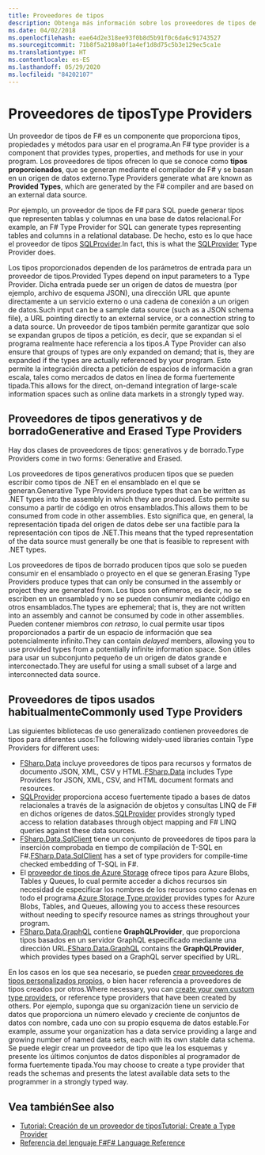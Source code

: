```yaml
---
title: Proveedores de tipos
description: Obtenga más información sobre los proveedores de tipos de F#, un componente que proporciona tipos, propiedades y métodos para usar en los programas.
ms.date: 04/02/2018
ms.openlocfilehash: eae64d2e318ee93f0b8d5b91f0c6da6c91743527
ms.sourcegitcommit: 71b8f5a2108a0f1a4ef1d8d75c5b3e129ec5ca1e
ms.translationtype: HT
ms.contentlocale: es-ES
ms.lasthandoff: 05/29/2020
ms.locfileid: "84202107"
---
```

# <a name="type-providers"></a><span data-ttu-id="bcbcc-103">Proveedores de tipos</span><span class="sxs-lookup"><span data-stu-id="bcbcc-103">Type Providers</span></span>

<span data-ttu-id="bcbcc-104">Un proveedor de tipos de F# es un componente que proporciona tipos, propiedades y métodos para usar en el programa.</span><span class="sxs-lookup"><span data-stu-id="bcbcc-104">An F# type provider is a component that provides types, properties, and methods for use in your program.</span></span> <span data-ttu-id="bcbcc-105">Los proveedores de tipos ofrecen lo que se conoce como **tipos proporcionados**, que se generan mediante el compilador de F# y se basan en un origen de datos externo.</span><span class="sxs-lookup"><span data-stu-id="bcbcc-105">Type Providers generate what are known as **Provided Types**, which are generated by the F# compiler and are based on an external data source.</span></span>

<span data-ttu-id="bcbcc-106">Por ejemplo, un proveedor de tipos de F# para SQL puede generar tipos que representen tablas y columnas en una base de datos relacional.</span><span class="sxs-lookup"><span data-stu-id="bcbcc-106">For example, an F# Type Provider for SQL can generate types representing tables and columns in a relational database.</span></span> <span data-ttu-id="bcbcc-107">De hecho, esto es lo que hace el proveedor de tipos [SQLProvider](https://fsprojects.github.io/SQLProvider/).</span><span class="sxs-lookup"><span data-stu-id="bcbcc-107">In fact, this is what the [SQLProvider](https://fsprojects.github.io/SQLProvider/) Type Provider does.</span></span>

<span data-ttu-id="bcbcc-108">Los tipos proporcionados dependen de los parámetros de entrada para un proveedor de tipos.</span><span class="sxs-lookup"><span data-stu-id="bcbcc-108">Provided Types depend on input parameters to a Type Provider.</span></span> <span data-ttu-id="bcbcc-109">Dicha entrada puede ser un origen de datos de muestra (por ejemplo, archivo de esquema JSON), una dirección URL que apunte directamente a un servicio externo o una cadena de conexión a un origen de datos.</span><span class="sxs-lookup"><span data-stu-id="bcbcc-109">Such input can be a sample data source (such as a JSON schema file), a URL pointing directly to an external service, or a connection string to a data source.</span></span> <span data-ttu-id="bcbcc-110">Un proveedor de tipos también permite garantizar que solo se expandan grupos de tipos a petición, es decir, que se expandan si el programa realmente hace referencia a los tipos.</span><span class="sxs-lookup"><span data-stu-id="bcbcc-110">A Type Provider can also ensure that groups of types are only expanded on demand; that is, they are expanded if the types are actually referenced by your program.</span></span> <span data-ttu-id="bcbcc-111">Esto permite la integración directa a petición de espacios de información a gran escala, tales como mercados de datos en línea de forma fuertemente tipada.</span><span class="sxs-lookup"><span data-stu-id="bcbcc-111">This allows for the direct, on-demand integration of large-scale information spaces such as online data markets in a strongly typed way.</span></span>

## <a name="generative-and-erased-type-providers"></a><span data-ttu-id="bcbcc-112">Proveedores de tipos generativos y de borrado</span><span class="sxs-lookup"><span data-stu-id="bcbcc-112">Generative and Erased Type Providers</span></span>

<span data-ttu-id="bcbcc-113">Hay dos clases de proveedores de tipos: generativos y de borrado.</span><span class="sxs-lookup"><span data-stu-id="bcbcc-113">Type Providers come in two forms: Generative and Erased.</span></span>

<span data-ttu-id="bcbcc-114">Los proveedores de tipos generativos producen tipos que se pueden escribir como tipos de .NET en el ensamblado en el que se generan.</span><span class="sxs-lookup"><span data-stu-id="bcbcc-114">Generative Type Providers produce types that can be written as .NET types into the assembly in which they are produced.</span></span> <span data-ttu-id="bcbcc-115">Esto permite su consumo a partir de código en otros ensamblados.</span><span class="sxs-lookup"><span data-stu-id="bcbcc-115">This allows them to be consumed from code in other assemblies.</span></span> <span data-ttu-id="bcbcc-116">Esto significa que, en general, la representación tipada del origen de datos debe ser una factible para la representación con tipos de .NET.</span><span class="sxs-lookup"><span data-stu-id="bcbcc-116">This means that the typed representation of the data source must generally be one that is feasible to represent with .NET types.</span></span>

<span data-ttu-id="bcbcc-117">Los proveedores de tipos de borrado producen tipos que solo se pueden consumir en el ensamblado o proyecto en el que se generan.</span><span class="sxs-lookup"><span data-stu-id="bcbcc-117">Erasing Type Providers produce types that can only be consumed in the assembly or project they are generated from.</span></span> <span data-ttu-id="bcbcc-118">Los tipos son efímeros, es decir, no se escriben en un ensamblado y no se pueden consumir mediante código en otros ensamblados.</span><span class="sxs-lookup"><span data-stu-id="bcbcc-118">The types are ephemeral; that is, they are not written into an assembly and cannot be consumed by code in other assemblies.</span></span> <span data-ttu-id="bcbcc-119">Pueden contener miembros *con retraso*, lo cual permite usar tipos proporcionados a partir de un espacio de información que sea potencialmente infinito.</span><span class="sxs-lookup"><span data-stu-id="bcbcc-119">They can contain *delayed* members, allowing you to use provided types from a potentially infinite information space.</span></span> <span data-ttu-id="bcbcc-120">Son útiles para usar un subconjunto pequeño de un origen de datos grande e interconectado.</span><span class="sxs-lookup"><span data-stu-id="bcbcc-120">They are useful for using a small subset of a large and interconnected data source.</span></span>

## <a name="commonly-used-type-providers"></a><span data-ttu-id="bcbcc-121">Proveedores de tipos usados habitualmente</span><span class="sxs-lookup"><span data-stu-id="bcbcc-121">Commonly used Type Providers</span></span>

<span data-ttu-id="bcbcc-122">Las siguientes bibliotecas de uso generalizado contienen proveedores de tipos para diferentes usos:</span><span class="sxs-lookup"><span data-stu-id="bcbcc-122">The following widely-used libraries contain Type Providers for different uses:</span></span>

- <span data-ttu-id="bcbcc-123">[FSharp.Data](https://fsharp.github.io/FSharp.Data/) incluye proveedores de tipos para recursos y formatos de documento JSON, XML, CSV y HTML.</span><span class="sxs-lookup"><span data-stu-id="bcbcc-123">[FSharp.Data](https://fsharp.github.io/FSharp.Data/) includes Type Providers for JSON, XML, CSV, and HTML document formats and resources.</span></span>
- <span data-ttu-id="bcbcc-124">[SQLProvider](https://fsprojects.github.io/SQLProvider/) proporciona acceso fuertemente tipado a bases de datos relacionales a través de la asignación de objetos y consultas LINQ de F# en dichos orígenes de datos.</span><span class="sxs-lookup"><span data-stu-id="bcbcc-124">[SQLProvider](https://fsprojects.github.io/SQLProvider/) provides strongly typed access to relation databases through object mapping and F# LINQ queries against these data sources.</span></span>
- <span data-ttu-id="bcbcc-125">[FSharp.Data.SqlClient](https://fsprojects.github.io/FSharp.Data.SqlClient/) tiene un conjunto de proveedores de tipos para la inserción comprobada en tiempo de compilación de T-SQL en F#.</span><span class="sxs-lookup"><span data-stu-id="bcbcc-125">[FSharp.Data.SqlClient](https://fsprojects.github.io/FSharp.Data.SqlClient/) has a set of type providers for compile-time checked embedding of T-SQL in F#.</span></span>
- <span data-ttu-id="bcbcc-126">El [proveedor de tipos de Azure Storage](https://fsprojects.github.io/AzureStorageTypeProvider/) ofrece tipos para Azure Blobs, Tables y Queues, lo cual permite acceder a dichos recursos sin necesidad de especificar los nombres de los recursos como cadenas en todo el programa.</span><span class="sxs-lookup"><span data-stu-id="bcbcc-126">[Azure Storage Type provider](https://fsprojects.github.io/AzureStorageTypeProvider/) provides types for Azure Blobs, Tables, and Queues, allowing you to access these resources without needing to specify resource names as strings throughout your program.</span></span>
- <span data-ttu-id="bcbcc-127">[FSharp.Data.GraphQL](https://fsprojects.github.io/FSharp.Data.GraphQL/index.html) contiene **GraphQLProvider**, que proporciona tipos basados en un servidor GraphQL especificado mediante una dirección URL.</span><span class="sxs-lookup"><span data-stu-id="bcbcc-127">[FSharp.Data.GraphQL](https://fsprojects.github.io/FSharp.Data.GraphQL/index.html) contains the **GraphQLProvider**, which provides types based on a GraphQL server specified by URL.</span></span>

<span data-ttu-id="bcbcc-128">En los casos en los que sea necesario, se pueden [crear proveedores de tipos personalizados propios](creating-a-type-provider.md), o bien hacer referencia a proveedores de tipos creados por otros.</span><span class="sxs-lookup"><span data-stu-id="bcbcc-128">Where necessary, you can [create your own custom type providers](creating-a-type-provider.md), or reference type providers that have been created by others.</span></span> <span data-ttu-id="bcbcc-129">Por ejemplo, suponga que su organización tiene un servicio de datos que proporciona un número elevado y creciente de conjuntos de datos con nombre, cada uno con su propio esquema de datos estable.</span><span class="sxs-lookup"><span data-stu-id="bcbcc-129">For example, assume your organization has a data service providing a large and growing number of named data sets, each with its own stable data schema.</span></span> <span data-ttu-id="bcbcc-130">Se puede elegir crear un proveedor de tipo que lea los esquemas y presente los últimos conjuntos de datos disponibles al programador de forma fuertemente tipada.</span><span class="sxs-lookup"><span data-stu-id="bcbcc-130">You may choose to create a type provider that reads the schemas and presents the latest available data sets to the programmer in a strongly typed way.</span></span>

## <a name="see-also"></a><span data-ttu-id="bcbcc-131">Vea también</span><span class="sxs-lookup"><span data-stu-id="bcbcc-131">See also</span></span>

- [<span data-ttu-id="bcbcc-132">Tutorial: Creación de un proveedor de tipos</span><span class="sxs-lookup"><span data-stu-id="bcbcc-132">Tutorial: Create a Type Provider</span></span>](creating-a-type-provider.md)
- [<span data-ttu-id="bcbcc-133">Referencia del lenguaje F#</span><span class="sxs-lookup"><span data-stu-id="bcbcc-133">F# Language Reference</span></span>](../../language-reference/index.md)
